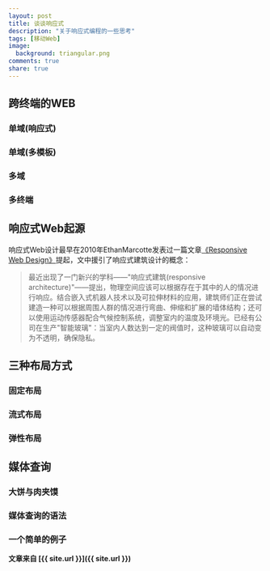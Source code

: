 ```yaml
---
layout: post
title: 谈谈响应式
description: "关于响应式编程的一些思考"
tags: [移动Web]
image:
  background: triangular.png
comments: true
share: true
---
```


## 跨终端的WEB

### 单域(响应式)

### 单域(多模板)

### 多域

### 多终端



## 响应式Web起源

响应式Web设计最早在2010年EthanMarcotte发表过一篇文章[《Responsive Web Design》](http://www.alistapart.com/articles/responsive-web-design/)提起，文中援引了响应式建筑设计的概念：

>最近出现了一门新兴的学科——"响应式建筑(responsive architecture)"——提出，物理空间应该可以根据存在于其中的人的情况进行响应。结合嵌入式机器人技术以及可拉伸材料的应用，建筑师们正在尝试建造一种可以根据周围人群的情况进行弯曲、伸缩和扩展的墙体结构；还可以使用运动传感器配合气候控制系统，调整室内的温度及环境光。已经有公司在生产"智能玻璃"：当室内人数达到一定的阀值时，这种玻璃可以自动变为不透明，确保隐私。

## 三种布局方式

### 固定布局

### 流式布局

### 弹性布局

## 媒体查询

### 大饼与肉夹馍

### 媒体查询的语法

### 一个简单的例子

**文章来自 [{{ site.url }}]({{ site.url }})**